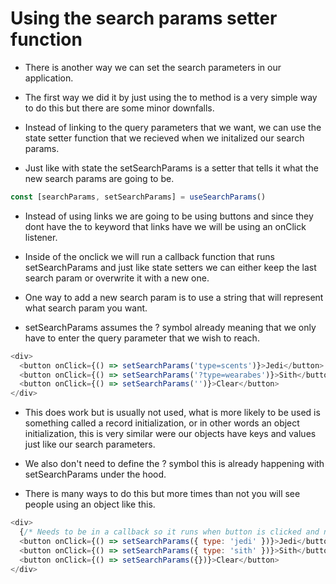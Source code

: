 # Using the search params setter function

- There is another way we can set the search parameters in our application.

- The first way we did it by just using the to method is a very simple way to do this but there are some minor downfalls.

- Instead of linking to the query parameters that we want, we can use the state setter function that we recieved when we initalized our search params.

- Just like with state the setSearchParams is a setter that tells it what the new search params are going to be.

```js
const [searchParams, setSearchParams] = useSearchParams()
```

- Instead of using links we are going to be using buttons and since they dont have the to keyword that links have we will be using an onClick listener.

- Inside of the onclick we will run a callback function that runs setSearchParams and just like state setters we can either keep the last search param or overwrite it with a new one.

- One way to add a new search param is to use a string that will represent what search param you want.

- setSearchParams assumes the ? symbol already meaning that we only have to enter the query parameter that we wish to reach.

```js
<div>
  <button onClick={() => setSearchParams('type=scents')}>Jedi</button>
  <button onClick={() => setSearchParams('?type=wearabes')}>Sith</button>
  <button onClick={() => setSearchParams('')}>Clear</button>
</div>
```

- This does work but is usually not used, what is more likely to be used is something called a record initialization, or in other words an object initialization, this is very similar were our objects have keys and values just like our search parameters.

- We also don't need to define the ? symbol this is already happening with setSearchParams under the hood.

- There is many ways to do this but more times than not you will see people using an object like this.

```js
<div>
  {/* Needs to be in a callback so it runs when button is clicked and not when page loads */}
  <button onClick={() => setSearchParams({ type: 'jedi' })}>Jedi</button>
  <button onClick={() => setSearchParams({ type: 'sith' })}>Sith</button>
  <button onClick={() => setSearchParams({})}>Clear</button>
</div>
```
